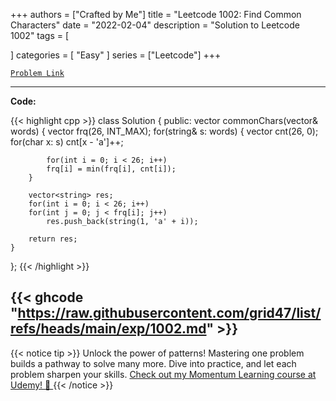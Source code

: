 
+++
authors = ["Crafted by Me"]
title = "Leetcode 1002: Find Common Characters"
date = "2022-02-04"
description = "Solution to Leetcode 1002"
tags = [
    
]
categories = [
    "Easy"
]
series = ["Leetcode"]
+++



[`Problem Link`](https://leetcode.com/problems/find-common-characters/description/)

---

**Code:**

{{< highlight cpp >}}
class Solution {
public:
    vector<string> commonChars(vector<string>& words) {
        vector<int> frq(26, INT_MAX);
        for(string& s: words) {
            vector<int> cnt(26, 0);
            for(char x: s) cnt[x - 'a']++;

            for(int i = 0; i < 26; i++)
            frq[i] = min(frq[i], cnt[i]);
        }

        vector<string> res;
        for(int i = 0; i < 26; i++)
        for(int j = 0; j < frq[i]; j++)
            res.push_back(string(1, 'a' + i));

        return res;
    }
};
{{< /highlight >}}

{{< ghcode "https://raw.githubusercontent.com/grid47/list/refs/heads/main/exp/1002.md" >}}
---


{{< notice tip >}}
Unlock the power of patterns! Mastering one problem builds a pathway to solve many more. Dive into practice, and let each problem sharpen your skills. [Check out my Momentum Learning course at Udemy! 🚀 ](https://www.udemy.com/course/algorithms-and-data-structures-in-cpp/)
{{< /notice >}}


